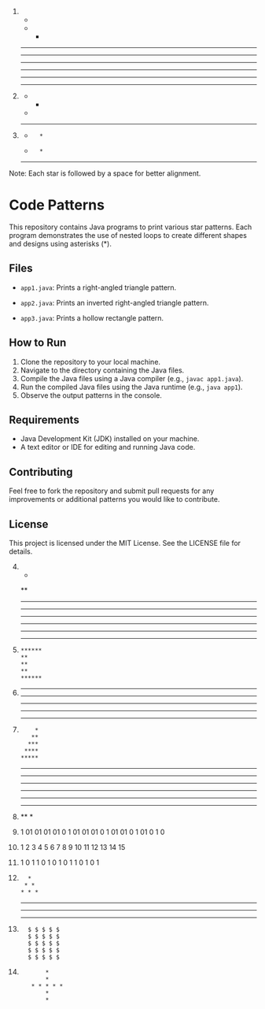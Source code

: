 1.  *
    * *
    * * *
    * * * *
    * * * * *



 2.   * * * * * 
      * * * *
      * * *
      * *
      *
       
3.    * * * * * 
      *       *
      *       *
      * * * * *

Note: Each star is followed by a space for better alignment.

# Code Patterns
This repository contains Java programs to print various star patterns. Each program demonstrates the use of nested loops to create different shapes and designs using asterisks (*).

## Files

- `app1.java`: Prints a right-angled triangle pattern.
- `app2.java`: Prints an inverted right-angled triangle pattern.

- `app3.java`: Prints a hollow rectangle pattern.
## How to Run
1. Clone the repository to your local machine.
2. Navigate to the directory containing the Java files.
3. Compile the Java files using a Java compiler (e.g., `javac app1.java`).
4. Run the compiled Java files using the Java runtime (e.g., `java app1`).
5. Observe the output patterns in the console.
## Requirements
- Java Development Kit (JDK) installed on your machine.
- A text editor or IDE for editing and running Java code.
## Contributing
Feel free to fork the repository and submit pull requests for any improvements or additional patterns you would like to contribute.

## License
This project is licensed under the MIT License. See the LICENSE file for details.

4.    * 
      **
      ***
      ****
      *****
      ******
      *******
      ********

5.    
       ******
       **
       **
       **
       ******  

6.    *****
      *****
      *****
      *****
      *****
7.         *
          **
         ***
        ****
       *****

8.    ********
      *******
      ******
      *****
      ****
      ***
      **
      *


9.    1 01 01 01 01 0
      1 01 01 01 0
      1 01 01 0
      1 01 0
      1 0

10.   1 
      2 3
      4 5 6
      7 8 9 10
      11 12 13 14 15

11.    1 
       0 1
       1 0 1
       0 1 0 1
       1 0 1 0 1

12.       * 
         * *
        * * *
       * * * *
      * * * * *
     * * * * * *

13.       $ $ $ $ $ 
          $ $ $ $ $
          $ $ $ $ $
          $ $ $ $ $
          $ $ $ $ $   



14.            *     
               *
           * * * * *
               *
               *



